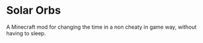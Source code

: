 # Solar Orbs

A Minecraft mod for changing the time in a non cheaty in game way, without having to sleep.